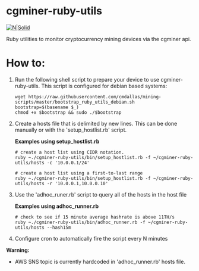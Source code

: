# cgminer-ruby-utils

[![N|Solid](https://tinyurl.com/yabgovoj)](https://en.bitcoin.it/wiki/Main_Page)

Ruby utilities to monitor cryptocurrency mining devices via the cgminer api.

# How to:
1. Run the following shell script to prepare your device to use cgminer-ruby-utils. This script is configured for debian based systems:
    ```
    wget https://raw.githubusercontent.com/cmdallas/mining-scripts/master/bootstrap_ruby_utils_debian.sh
    bootstrap=$(basename $_)
    chmod +x $bootstrap && sudo ./$bootstrap
    ```
2. Create a hosts file that is delimited by new lines. This can be done manually or with the 'setup_hostlist.rb' script.

    **Examples using setup_hostlist.rb**
    ```
    # create a host list using CIDR notation.
    ruby ~./cgminer-ruby-utils/bin/setup_hostlist.rb -f ~/cgminer-ruby-utils/hosts -c '10.0.0.1/24'

    # create a host list using a first-to-last range
    ruby ~./cgminer-ruby-utils/bin/setup_hostlist.rb -f ~/cgminer-ruby-utils/hosts -r '10.0.0.1,10.0.0.10'
    ```
3. Use the 'adhoc_runer.rb' script to query all of the hosts in the host file

    **Examples using adhoc_runner.rb**
    ```
    # check to see if 15 minute average hashrate is above 11TH/s
    ruby ~./cgminer-ruby-utils/bin/adhoc_runner.rb -f ~/cgminer-ruby-utils/hosts --hash15m
    ```
4. Configure cron to automatically fire the script every N minutes

**Warning:**
- AWS SNS topic is currently hardcoded in 'adhoc_runner.rb' hosts file.
